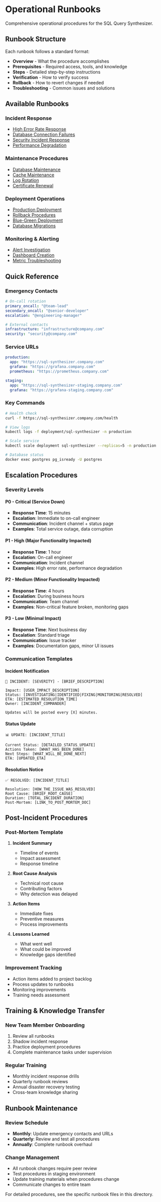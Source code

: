 # Operational Runbooks

Comprehensive operational procedures for the SQL Query Synthesizer.

## Runbook Structure

Each runbook follows a standard format:
- **Overview** - What the procedure accomplishes
- **Prerequisites** - Required access, tools, and knowledge
- **Steps** - Detailed step-by-step instructions
- **Verification** - How to verify success
- **Rollback** - How to revert changes if needed
- **Troubleshooting** - Common issues and solutions

## Available Runbooks

### Incident Response
- [High Error Rate Response](incident-response.md#high-error-rate)
- [Database Connection Failures](incident-response.md#database-failures)
- [Security Incident Response](incident-response.md#security-incidents)
- [Performance Degradation](incident-response.md#performance-issues)

### Maintenance Procedures  
- [Database Maintenance](maintenance.md#database-maintenance)
- [Cache Maintenance](maintenance.md#cache-maintenance)
- [Log Rotation](maintenance.md#log-rotation)
- [Certificate Renewal](maintenance.md#certificate-renewal)

### Deployment Operations
- [Production Deployment](deployment-ops.md#production-deployment)
- [Rollback Procedures](deployment-ops.md#rollback)
- [Blue-Green Deployment](deployment-ops.md#blue-green)
- [Database Migrations](deployment-ops.md#migrations)

### Monitoring & Alerting
- [Alert Investigation](monitoring-ops.md#alert-investigation)
- [Dashboard Creation](monitoring-ops.md#dashboard-creation)
- [Metric Troubleshooting](monitoring-ops.md#metric-troubleshooting)

## Quick Reference

### Emergency Contacts
```yaml
# On-call rotation
primary_oncall: "@team-lead"
secondary_oncall: "@senior-developer"
escalation: "@engineering-manager"

# External contacts
infrastructure: "infrastructure@company.com"
security: "security@company.com"
```

### Service URLs
```yaml
production:
  app: "https://sql-synthesizer.company.com"
  grafana: "https://grafana.company.com"
  prometheus: "https://prometheus.company.com"

staging:
  app: "https://sql-synthesizer-staging.company.com"
  grafana: "https://grafana-staging.company.com"
```

### Key Commands
```bash
# Health check
curl -f https://sql-synthesizer.company.com/health

# View logs
kubectl logs -f deployment/sql-synthesizer -n production

# Scale service
kubectl scale deployment sql-synthesizer --replicas=5 -n production

# Database status
docker exec postgres pg_isready -U postgres
```

## Escalation Procedures

### Severity Levels

#### P0 - Critical (Service Down)
- **Response Time**: 15 minutes
- **Escalation**: Immediate to on-call engineer
- **Communication**: Incident channel + status page
- **Examples**: Total service outage, data corruption

#### P1 - High (Major Functionality Impacted)  
- **Response Time**: 1 hour
- **Escalation**: On-call engineer
- **Communication**: Incident channel
- **Examples**: High error rate, performance degradation

#### P2 - Medium (Minor Functionality Impacted)
- **Response Time**: 4 hours
- **Escalation**: During business hours
- **Communication**: Team channel
- **Examples**: Non-critical feature broken, monitoring gaps

#### P3 - Low (Minimal Impact)
- **Response Time**: Next business day
- **Escalation**: Standard triage
- **Communication**: Issue tracker
- **Examples**: Documentation gaps, minor UI issues

### Communication Templates

#### Incident Notification
```
🚨 INCIDENT: [SEVERITY] - [BRIEF_DESCRIPTION]

Impact: [USER_IMPACT_DESCRIPTION]
Status: [INVESTIGATING|IDENTIFIED|FIXING|MONITORING|RESOLVED]
ETA: [ESTIMATED_RESOLUTION_TIME]
Owner: [INCIDENT_COMMANDER]

Updates will be posted every [X] minutes.
```

#### Status Update
```
📊 UPDATE: [INCIDENT_TITLE]

Current Status: [DETAILED_STATUS_UPDATE]
Actions Taken: [WHAT_HAS_BEEN_DONE]
Next Steps: [WHAT_WILL_BE_DONE_NEXT]
ETA: [UPDATED_ETA]
```

#### Resolution Notice
```
✅ RESOLVED: [INCIDENT_TITLE]

Resolution: [HOW_THE_ISSUE_WAS_RESOLVED]
Root Cause: [BRIEF_ROOT_CAUSE]
Duration: [TOTAL_INCIDENT_DURATION]
Post-Mortem: [LINK_TO_POST_MORTEM_DOC]
```

## Post-Incident Procedures

### Post-Mortem Template
1. **Incident Summary**
   - Timeline of events
   - Impact assessment
   - Response timeline

2. **Root Cause Analysis**
   - Technical root cause
   - Contributing factors
   - Why detection was delayed

3. **Action Items**
   - Immediate fixes
   - Preventive measures
   - Process improvements

4. **Lessons Learned**
   - What went well
   - What could be improved
   - Knowledge gaps identified

### Improvement Tracking
- Action items added to project backlog
- Process updates to runbooks
- Monitoring improvements
- Training needs assessment

## Training & Knowledge Transfer

### New Team Member Onboarding
1. Review all runbooks
2. Shadow incident response
3. Practice deployment procedures
4. Complete maintenance tasks under supervision

### Regular Training
- Monthly incident response drills
- Quarterly runbook reviews
- Annual disaster recovery testing
- Cross-team knowledge sharing

## Runbook Maintenance

### Review Schedule
- **Monthly**: Update emergency contacts and URLs
- **Quarterly**: Review and test all procedures
- **Annually**: Complete runbook overhaul

### Change Management
- All runbook changes require peer review
- Test procedures in staging environment
- Update training materials when procedures change
- Communicate changes to entire team

For detailed procedures, see the specific runbook files in this directory.